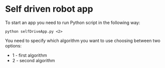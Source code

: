 # Self driven robot app

To start an app you need to run Python script in the following way:

`python selfDriveApp.py <2>`

You need to specify which algorithm you want to use choosing between two options:

* 1 - first algorithm 
* 2 - second algorithm 

